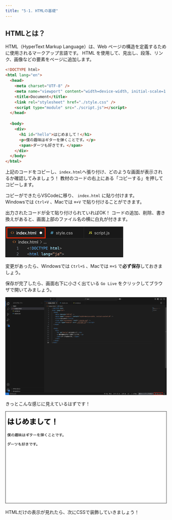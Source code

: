 ```yaml
---
title: "5-1. HTMLの基礎"
---
```


## HTMLとは？

HTML（HyperText Markup Language）は、Web ページの構造を定義するために使用されるマークアップ言語です。
HTML を使用して、見出し、段落、リンク、画像などの要素をページに追加します。

```html
<!DOCTYPE html>
<html lang="en">
  <head>
    <meta charset="UTF-8" />
    <meta name="viewport" content="width=device-width, initial-scale=1.0" />
    <title>Document</title>
    <link rel="stylesheet" href="./style.css" />
    <script type="module" src="./script.js"></script>
  </head>

  <body>
    <div>
      <h1 id="hello">はじめまして！</h1>
      <p>僕の趣味はギターを弾くことです。</p>
      <span>ダーツも好きです。</span>
    </div>
  </body>
</html>
```
上記のコードをコピーし、`index.html`へ張り付け、どのような画面が表示されるか確認してみましょう！
教材のコードの右上にある「コピーする」を押してコピーします。

コピーができたらVSCodeに移り、 `index.html` に貼り付けます。  
Windowsでは `Ctrl+V` 、Macでは `⌘+V` で貼り付けることができます。

出力されたコードが全て貼り付けられていればOK！
コードの追加、削除、書き換えがあると、画面上部のファイル名の横に白丸が付きます。  

![](/images/itboot2025/vscode-save-html.png)



変更があったら、Windowsでは `Ctrl+S` 、Macでは `⌘+S` で**必ず保存**しておきましょう。

保存が完了したら、画面右下に小さく出ている `Go Live` をクリックしてブラウザで開いてみましょう。

![](/images/itboot2025/vscode-golive.png)

きっとこんな感じに見えているはずです！

![](/images/itboot2025/golive-html.png)

HTMLだけの表示が見れたら、次にCSSで装飾していきましょう！